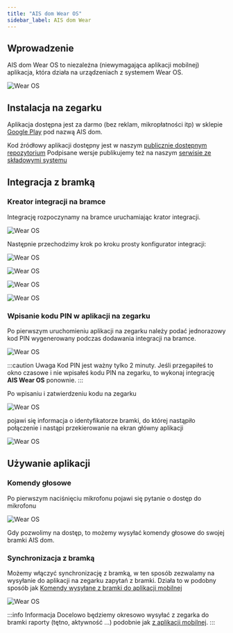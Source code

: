 ```yaml
---
title: "AIS dom Wear OS"
sidebar_label: AIS dom Wear
---
```



## Wprowadzenie

AIS dom Wear OS to niezależna (niewymagająca aplikacji mobilnej) aplikacja, która działa na urządzeniach z systemem Wear OS.


![Wear OS](/img/en/blog/202009/wear_os_1.jpeg)


## Instalacja na zegarku

Aplikacja dostępna jest za darmo (bez reklam, mikropłatności itp) w sklepie [Google Play](https://play.google.com/store/apps/details?id=pl.sviete.dom) pod nazwą AIS dom.

Kod źródłowy aplikacji dostępny jest w naszym [publicznie dostępnym repozytorium](https://github.com/sviete/AIS-dom-wear)
Podpisane wersje publikujemy też na naszym [serwisie ze składowymi systemu](https://powiedz.co/ota/)



## Integracja z bramką


### Kreator integracji na bramce

Integrację rozpoczynamy na bramce uruchamiając krator integracji.


![Wear OS](/img/en/frontend/wear_os_wiz_1.png)

Następnie przechodzimy krok po kroku prosty konfigurator integracji:

![Wear OS](/img/en/frontend/wear_os_wiz_2.png)

![Wear OS](/img/en/frontend/wear_os_wiz_3.png)

![Wear OS](/img/en/frontend/wear_os_wiz_4.png)

![Wear OS](/img/en/frontend/wear_os_wiz_5.png)

### Wpisanie kodu PIN w aplikacji na zegarku


Po pierwszym uruchomieniu aplikacji na zegarku należy podać jednorazowy kod PIN wygenerowany podczas dodawania integracji na bramce.

![Wear OS](/img/en/frontend/wear_os_wiz_6.png)

:::caution Uwaga
Kod PIN jest ważny tylko 2 minuty. Jeśli przegapiłeś to okno czasowe i nie wpisałeś kodu PIN na zegarku, to wykonaj integrację **AIS Wear OS** ponownie.
:::


Po wpisaniu i zatwierdzeniu kodu na zegarku

![Wear OS](/img/en/frontend/wear_os_wiz_7.png)

pojawi się informacja o identyfikatorze bramki, do której nastąpiło połączenie i nastąpi przekierowanie na ekran główny aplikacji

![Wear OS](/img/en/frontend/wear_os_wiz_8.png)

## Używanie aplikacji

### Komendy głosowe

Po pierwszym naciśnięciu mikrofonu pojawi się pytanie o dostęp do mikrofonu

![Wear OS](/img/en/frontend/wear_os_wiz_10.png)

Gdy pozwolimy na dostęp, to możemy wysyłać komendy głosowe do swojej bramki AIS dom.

### Synchronizacja z bramką

Możemy włączyć synchronizację z bramką, w ten sposób zezwalamy na wysyłanie do aplikacji na zegarku zapytań z bramki. Działa to w podobny sposób jak [Komendy wysyłane z bramki do aplikacji mobilnej](ais_app_android_dom)

![Wear OS](/img/en/frontend/wear_os_wiz_11.png)

:::info Informacja
Docelowo będziemy okresowo wysyłać z zegarka do bramki raporty (tętno, aktywność ...) podobnie jak [z aplikacji mobilnej](ais_app_android_dom#raportowanie-do-bramki).
:::


